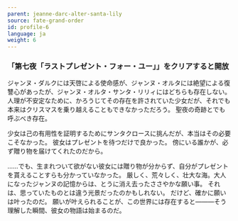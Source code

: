 ```yaml
---
parent: jeanne-darc-alter-santa-lily
source: fate-grand-order
id: profile-6
language: ja
weight: 6
---
```


### 「第七夜「ラストプレゼント・フォー・ユー」」をクリアすると開放

ジャンヌ・ダルクには天啓による使命感が、ジャンヌ・オルタには絶望による復讐心があったが、ジャンヌ・オルタ・サンタ・リリィにはどちらも存在しない。人理が不安定なために、かろうじてその存在を許されていた少女だが、それでも本来はクリスマスを乗り越えることもできなかっただろう。
聖夜の奇跡とでも呼ぶべき存在。

少女は己の有用性を証明するためにサンタクロースに挑んだが、本当はその必要こそなかった。
彼女はプレゼントを待つだけで良かった。
傍にいる誰かが、必ず贈り物を届けてくれたのだから。

……でも、生まれついて欲がない彼女には贈り物が分からず、自分がプレゼントを貰えることすらも分かっていなかった。
厳しく、荒々しく、壮大な海。大人になったジャンヌの記憶からは、とうに消え去ったささやかな願い事。
それは、思っていたものとは違う光景だったのかもしれない。
だけど、確かに願いは叶ったのだ。
願いが叶えられることが、この世界には存在すると―――そう理解した瞬間、彼女の物語は始まるのだ。
